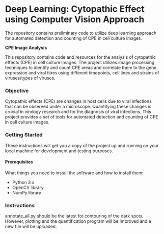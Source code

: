 # Deep Learning: Cytopathic Effect using Computer Vision Approach
The repository contains preliminary code to utilize deep learning approach for automated detection and counting of CPE in cell culture images.

**CPE Image Analysis**

This repository contains code and resources for the analysis of cytopathic effects (CPE) in cell culture images. The project utilizes image processing techniques to identify and count CPE areas and correlate them to the gene expression and viral titres using different timepoints, cell lines and strains of viruses/types of viruses.

### Objective

Cytopathic effects (CPE) are changes in host cells due to viral infections that can be observed under a microscope. Quantifying these changes is crucial in virology research and for the diagnosis of viral infections. This project provides a set of tools for automated detection and counting of CPE in cell culture images.

### Getting Started

These instructions will get you a copy of the project up and running on your local machine for development and testing purposes.

#### Prerequisites

What things you need to install the software and how to install them:

- Python 3.x
- OpenCV library
- NumPy library

### Instructions
annotate_all.py should be the latest for contouring of the dark spots. However, plotting and the quantification program will be improved and a new file will be uploaded. 
